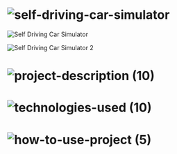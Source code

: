 
<!-- Project Title -->
# ![self-driving-car-simulator](https://user-images.githubusercontent.com/95453430/160094664-64dd8532-95f1-488d-a26b-3a74f9cd8d85.svg)


<!-- Project Image -->
![Self Driving Car Simulator](https://user-images.githubusercontent.com/95453430/160111219-1715d1f2-3d51-4cd7-b3b7-2a2461bcdb9d.png)

![Self Driving Car Simulator 2](https://user-images.githubusercontent.com/95453430/160111225-a710bb7c-695a-4357-9b97-a915b1ffd9f5.png)

<!-- Project Decription -->
# ![project-description (10)](https://user-images.githubusercontent.com/95453430/160094706-84acb30d-dd80-4b6c-9d36-306a403e0545.svg)


<!-- Project Tech-Stack -->
# ![technologies-used (10)](https://user-images.githubusercontent.com/95453430/160094715-ad3e31e1-dec2-4873-90ea-40095f92274d.svg)


<!-- How To Use Project -->
# ![how-to-use-project (5)](https://user-images.githubusercontent.com/95453430/160094718-96234048-fe18-4192-9c51-60167121c836.svg)
